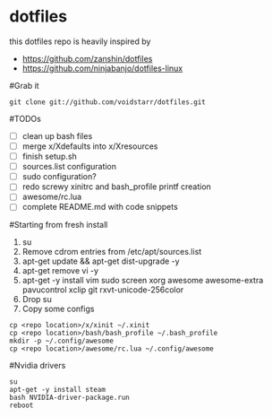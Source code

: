 dotfiles
=======
this dotfiles repo is heavily inspired by 
- https://github.com/zanshin/dotfiles
- https://github.com/ninjabanjo/dotfiles-linux

#Grab it
```
git clone git://github.com/voidstarr/dotfiles.git
```


#TODOs
- [ ] clean up bash files
- [ ] merge x/Xdefaults into x/Xresources
- [ ] finish setup.sh
 - [ ] sources.list configuration
 - [ ] sudo configuration?
 - [ ] redo screwy xinitrc and bash_profile printf creation
- [ ] awesome/rc.lua
- [ ] complete README.md with code snippets

#Starting from fresh install
1. su
2. Remove cdrom entries from /etc/apt/sources.list
3. apt-get update && apt-get dist-upgrade -y
4. apt-get remove vi -y
5. apt-get -y install vim sudo screen xorg awesome awesome-extra pavucontrol xclip git rxvt-unicode-256color
6. Drop su
7. Copy some configs

```
cp <repo location>/x/xinit ~/.xinit
cp <repo location>/bash/bash_profile ~/.bash_profile
mkdir -p ~/.config/awesome
cp <repo location>/awesome/rc.lua ~/.config/awesome
```

#Nvidia drivers

```
su
apt-get -y install steam
bash NVIDIA-driver-package.run
reboot
```

